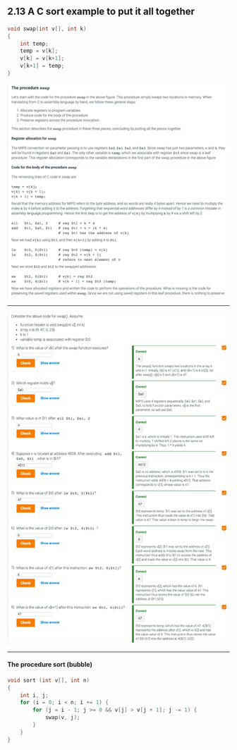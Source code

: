 ## 2.13 A C sort example to put it all together

```c
void swap(int v[], int k)
{
    int temp;
    temp = v[k];
    v[k] = v[k+1];
    v[k+1] = temp;
}
```

![](img/2020-09-28-12-50-16.png)

---

![](img/2020-09-28-13-25-53.png)


---

#### The procedure sort (bubble)

```c
void sort (int v[], int n)
{
    int i, j;
    for (i = 0; i < n; i += 1) {
        for (j = i - 1; j >= 0 && v[j] > v[j + 1]; j -= 1) {
            swap(v, j); 
        }
    } 
}
```





































